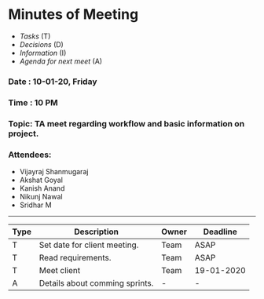 
# Minutes of Meeting

* *Tasks* (T)
* *Decisions* (D)
* *Information* (I)
* *Agenda for next meet* (A)

 
### Date : 10-01-20, Friday
### Time : 10 PM
### Topic: TA meet regarding workflow and basic information on project.
### Attendees:
- Vijayraj Shanmugaraj
- Akshat Goyal
- Kanish Anand
- Nikunj Nawal
- Sridhar M

------------

**Type** | **Description** | **Owner** | **Deadline** |
---- | ---- | ---- | ---- |
T | Set date for client meeting. | Team | ASAP |
T | Read requirements. | Team | ASAP |
T | Meet client | Team | 19-01-2020 |
A | Details about comming sprints. | - | - |


